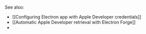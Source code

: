 See also:
- [[Configuring Electron app with Apple Developer credentials]]
- [[Automatic Apple Developer retrieval with Electron Forge]]
- 
